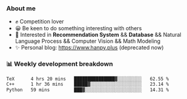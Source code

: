 ### About me

- ✊ Competition lover
- 😀 Be keen to do something interesting with others
- 🎈 Interested in **Recommendation System** && **Database** && Natural Language Process && Computer Vision && Math Modeling
- ✨ Personal blog: https://www.hanpy.plus (deprecated now)


### 📊 Weekly development breakdown
<!--START_SECTION:waka-->

```txt
TeX      4 hrs 20 mins   ███████████████▓░░░░░░░░░   62.55 %
C++      1 hr 36 mins    █████▓░░░░░░░░░░░░░░░░░░░   23.14 %
Python   59 mins         ███▓░░░░░░░░░░░░░░░░░░░░░   14.31 %
```

<!--END_SECTION:waka-->
